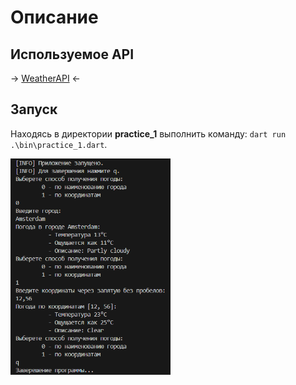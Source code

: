 # Описание
## Используемое API
-> <a href="https://www.weatherapi.com/docs/#intro-request">WeatherAPI</a> <-

## Запуск
Находясь в директории __practice_1__ выполнить команду: `dart run .\bin\practice_1.dart`.

<img src="./pics/app.png" width=256/>
